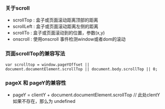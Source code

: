 ### 关于scroll

- scrollTop : 盒子或页面滚动距离顶部的距离
- scrollLeft : 盒子或页面滚动距离左侧的距离
- scrollTo : 盒子或页面滚动到的位置，参数(x,y)
- onscroll : 使用onscroll 事件检测window或者dom的滚动

### 页面scrollTop的兼容写法

```
var scrolltop = window.pageYOffset || document.documentElement.scrollTop || document.body.scrollTop || 0;
```

### pageX 和 pageY的兼容性

- pageY = clientY + document.documentElement.scrollTop // 此处clentY 如果不存在，那么为 undefined